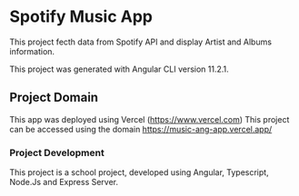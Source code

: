 # Spotify Music App

This project fecth data from Spotify API and display Artist and Albums information. 

This project was generated with Angular CLI version 11.2.1.

## Project Domain

This app was deployed using Vercel (https://www.vercel.com)
This project can be accessed using the domain https://music-ang-app.vercel.app/

### Project Development

This project is a school project, developed using Angular, Typescript, Node.Js and Express Server.
